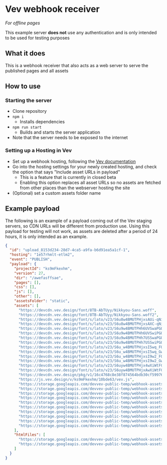 # Vev webhook receiver
_For offline pages_

This example server **does not** use any authentication and is only intended to be used for testing purposes

## What it does
This is a webhook receiver that also acts as a web server to serve the published pages and all assets

## How to use
### Starting the server
* Clone repository
* `npm i`
  * Installs dependencies
* `npm run start`
  * Builds and starts the server application
* Note that the server needs to be exposed to the internet

### Setting up a Hosting in Vev
* Set up a webhook hosting, following the [Vev documentation](https://help.vev.design/en/articles/6165061-webhook-integrations)
* Go into the hosting settings for your newly created hosting, and check the option that says "Include asset URLs in payload"
  * This is a feature that is currently in closed beta
  * Enabling this option replaces all asset URLs so no assets are fetched from other places than the webserver hosting the site
* (Optional) set a custom assets folder name

## Example payload
The following is an example of a payload coming out of the Vev staging servers, so CDN URLs will be different from production use.
Using this payload for testing will not work, as assets are deleted after a period of 24 hours, it is only intended as an example.

```json
{
  "id": "upload_8153d234-28d7-4ca5-a9fa-b6d91ea5a1cf-1",
  "hosting": "1e57rhmlt-etlm2",
  "event": "PUBLISH",
  "payload": {
    "projectId": "ks9mFkexhm",
    "version": 27,
    "dir": "/awefasffsae",
    "pages": [],
    "css": [],
    "js": [],
    "other": [],
    "assetsFolder": "static",
    "assets": [
      "https://devcdn.vev.design/font/8TB-AbTUyy/Nikkyou-Sans.woff",
      "https://devcdn.vev.design/font/8TB-AbTUyy/Nikkyou-Sans.woff2",
      "https://devcdn.vev.design/font/s/lato/v23/S6u8w4BMUTPHjxsAUi-qNiXg7eU0.woff2",
      "https://devcdn.vev.design/font/s/lato/v23/S6u8w4BMUTPHjxsAXC-qNiXg7Q.woff2",
      "https://devcdn.vev.design/font/s/lato/v23/S6u9w4BMUTPHh6UVSwaPGQ3q5d0N7w.woff2",
      "https://devcdn.vev.design/font/s/lato/v23/S6u9w4BMUTPHh6UVSwiPGQ3q5d0.woff2",
      "https://devcdn.vev.design/font/s/lato/v23/S6u9w4BMUTPHh7USSwaPGQ3q5d0N7w.woff2",
      "https://devcdn.vev.design/font/s/lato/v23/S6u9w4BMUTPHh7USSwiPGQ3q5d0.woff2",
      "https://devcdn.vev.design/font/s/lato/v23/S6u_w4BMUTPHjxsI5wq_FQftx9897sxZ.woff2",
      "https://devcdn.vev.design/font/s/lato/v23/S6u_w4BMUTPHjxsI5wq_Gwftx9897g.woff2",
      "https://devcdn.vev.design/font/s/lato/v23/S6u_w4BMUTPHjxsI9w2_FQftx9897sxZ.woff2",
      "https://devcdn.vev.design/font/s/lato/v23/S6u_w4BMUTPHjxsI9w2_Gwftx9897g.woff2",
      "https://devcdn.vev.design/font/s/lato/v23/S6uyw4BMUTPHjx4wXiWtFCc.woff2",
      "https://devcdn.vev.design/font/s/lato/v23/S6uyw4BMUTPHjxAwXiWtFCfQ7A.woff2",
      "https://devcdn.vev.design/pkg/v1/16c4768c8e38f874564bdb30cf59976d.js",
      "https://js.vev.design/v/ks9mFkexhm/10bde63/vev.js",
      "https://storage.googleapis.com/devvev-public-temp/webhook-assets%2F1e57rhmlt-etlm2%2Fks9mFkexhm%2F27%2F8153d234-28d7-4ca5-a9fa-b6d91ea5a1cf-1%2Fstatic%2F1c33ba-uh_8-0a127588d70d16a2c54ff08321e228db.jpeg",
      "https://storage.googleapis.com/devvev-public-temp/webhook-assets%2F1e57rhmlt-etlm2%2Fks9mFkexhm%2F27%2F8153d234-28d7-4ca5-a9fa-b6d91ea5a1cf-1%2Fstatic%2F1c33ba-uh_8-851d146cc4d1425bb8ec1c84a9adf723.jpeg",
      "https://storage.googleapis.com/devvev-public-temp/webhook-assets%2F1e57rhmlt-etlm2%2Fks9mFkexhm%2F27%2F8153d234-28d7-4ca5-a9fa-b6d91ea5a1cf-1%2Fstatic%2F1c33ba-uh_8-aa2f695d9f4320a608a03655848f410f.jpeg",
      "https://storage.googleapis.com/devvev-public-temp/webhook-assets%2F1e57rhmlt-etlm2%2Fks9mFkexhm%2F27%2F8153d234-28d7-4ca5-a9fa-b6d91ea5a1cf-1%2Fstatic%2F1c33ba-uh_8-afaf36ab5e64121d6d128f1adac1b320.jpeg",
      "https://storage.googleapis.com/devvev-public-temp/webhook-assets%2F1e57rhmlt-etlm2%2Fks9mFkexhm%2F27%2F8153d234-28d7-4ca5-a9fa-b6d91ea5a1cf-1%2Fstatic%2F1c33ba-uh_8-f6a4f47e48eb41f34ecf7cc4d41277e8.jpeg",
      "https://storage.googleapis.com/devvev-public-temp/webhook-assets%2F1e57rhmlt-etlm2%2Fks9mFkexhm%2F27%2F8153d234-28d7-4ca5-a9fa-b6d91ea5a1cf-1%2Fstatic%2Fsylvester-fireworks-new-year-s-day-7669293-632e398e2bf4424273cb4bef7866076d.jpeg",
      "https://storage.googleapis.com/devvev-public-temp/webhook-assets%2F1e57rhmlt-etlm2%2Fks9mFkexhm%2F27%2F8153d234-28d7-4ca5-a9fa-b6d91ea5a1cf-1%2Fstatic%2Fsylvester-fireworks-new-year-s-day-7669293-895c8dd8f5c55f34a73645bd6a1d29f3.jpeg",
      "https://storage.googleapis.com/devvev-public-temp/webhook-assets%2F1e57rhmlt-etlm2%2Fks9mFkexhm%2F27%2F8153d234-28d7-4ca5-a9fa-b6d91ea5a1cf-1%2Fstatic%2Fsylvester-fireworks-new-year-s-day-7669293-9f22b117635efcfbfc79fe8be2e73a09.jpeg",
      "https://storage.googleapis.com/devvev-public-temp/webhook-assets%2F1e57rhmlt-etlm2%2Fks9mFkexhm%2F27%2F8153d234-28d7-4ca5-a9fa-b6d91ea5a1cf-1%2Fstatic%2Fsylvester-fireworks-new-year-s-day-7669293-c471ff065e7aa014e38b8b68e31a678b.jpeg",
      "https://storage.googleapis.com/devvev-public-temp/webhook-assets%2F1e57rhmlt-etlm2%2Fks9mFkexhm%2F27%2F8153d234-28d7-4ca5-a9fa-b6d91ea5a1cf-1%2Fstatic%2Fsylvester-fireworks-new-year-s-day-7669293-c804b8e2dd41a1fdeaae4a5aa12f8ab7.jpeg"
    ],
    "htmlFiles": [
      "https://storage.googleapis.com/devvev-public-temp/webhook-assets%2F1e57rhmlt-etlm2%2Fks9mFkexhm%2F27%2F8153d234-28d7-4ca5-a9fa-b6d91ea5a1cf-1%2Findex.html",
      "https://storage.googleapis.com/devvev-public-temp/webhook-assets%2F1e57rhmlt-etlm2%2Fks9mFkexhm%2F27%2F8153d234-28d7-4ca5-a9fa-b6d91ea5a1cf-1%2Fp2.html"
    ]
  }
}
```
